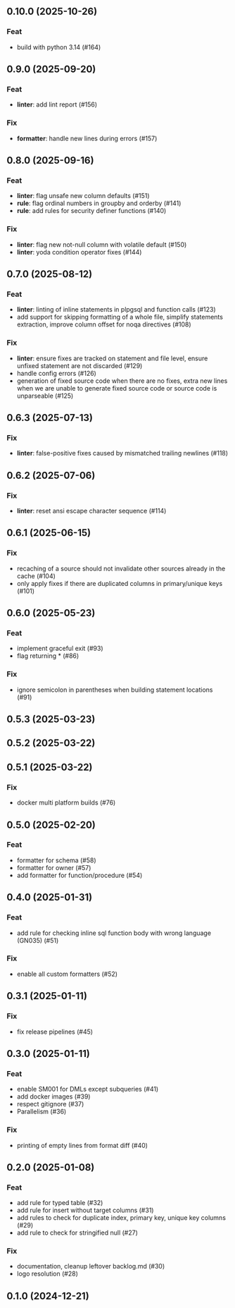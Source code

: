 ## 0.10.0 (2025-10-26)

### Feat

- build with python 3.14 (#164)

## 0.9.0 (2025-09-20)

### Feat

- **linter**: add lint report (#156)

### Fix

- **formatter**: handle new lines during errors (#157)

## 0.8.0 (2025-09-16)

### Feat

- **linter**: flag unsafe new column defaults (#151)
- **rule**: flag ordinal numbers in groupby and orderby (#141)
- **rule**: add rules for security definer functions (#140)

### Fix

- **linter**: flag new not-null column with volatile default (#150)
- **linter**: yoda condition operator fixes (#144)

## 0.7.0 (2025-08-12)

### Feat

- **linter**: linting of inline statements in plpgsql and function calls (#123)
- add support for skipping formatting of a whole file, simplify statements extraction, improve column offset for noqa directives (#108)

### Fix

- **linter**: ensure fixes are tracked on statement and file level, ensure unfixed statement are not discarded (#129)
- handle config errors (#126)
- generation of fixed source code when there are no fixes, extra new lines when we are unable to generate fixed source code or source code is unparseable (#125)

## 0.6.3 (2025-07-13)

### Fix

- **linter**: false-positive fixes caused by mismatched trailing newlines (#118)

## 0.6.2 (2025-07-06)

### Fix

- **linter**: reset ansi escape character sequence (#114)

## 0.6.1 (2025-06-15)

### Fix

- recaching of a source should not invalidate other sources already in the cache (#104)
- only apply fixes if there are duplicated columns in primary/unique keys (#101)

## 0.6.0 (2025-05-23)

### Feat

- implement graceful exit (#93)
- flag returning * (#86)

### Fix

- ignore semicolon in parentheses when building statement locations (#91)

## 0.5.3 (2025-03-23)

## 0.5.2 (2025-03-22)

## 0.5.1 (2025-03-22)

### Fix

- docker multi platform builds (#76)

## 0.5.0 (2025-02-20)

### Feat

- formatter for schema (#58)
- formatter for owner (#57)
- add formatter for function/procedure (#54)

## 0.4.0 (2025-01-31)

### Feat

- add rule for checking inline sql function body with wrong language (GN035) (#51)

### Fix

- enable all custom formatters (#52)

## 0.3.1 (2025-01-11)

### Fix

- fix release pipelines (#45)

## 0.3.0 (2025-01-11)

### Feat

- enable SM001 for DMLs except subqueries (#41)
- add docker images (#39)
- respect gitignore (#37)
- Parallelism (#36)

### Fix

- printing of empty lines from format diff (#40)

## 0.2.0 (2025-01-08)

### Feat

- add rule for typed table (#32)
- add rule for insert without target columns (#31)
- add rules to check for duplicate index, primary key, unique key columns (#29)
- add rule to check for stringified null (#27)

### Fix

- documentation, cleanup leftover backlog.md (#30)
- logo resolution (#28)

## 0.1.0 (2024-12-21)
